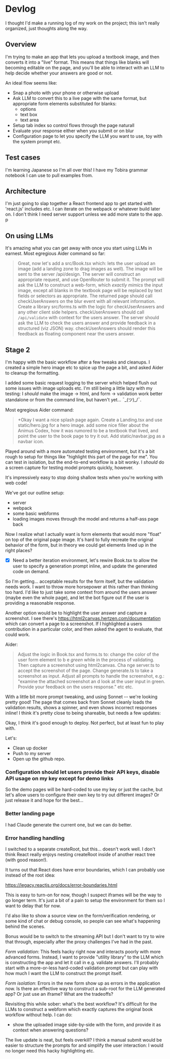 # Devlog

I thought I'd make a running log of my work on the project; this isn't really
organized, just thoughts along the way.

## Overview

I'm trying to make an app that lets you upload a textbook image, and then
converts it into a "live" format. This means that things like blanks will
becoming editable on the page, and you'll be able to interact with an LLM to
help decide whether your answers are good or not.

An ideal flow seems like:

- Snap a photo with your phone or otherwise upload
- Ask LLM to convert this to a live page with the same format, but appropriate form elements substituted for blanks:
  - options
  - text box
  - text area
- Setup tab index so control flows through the page naturall
- Evaluate your response either when you submit or on blur
- Configuration page to let you specify the LLM you want to use, toy with the system prompt etc.

## Test cases

I'm learning Japanese so I'm all over this! I have my Tobira grammar notebook I
can use to pull examples from.

## Architecture

I'm just going to slap together a React frontend app to get started with
'react.js' includes etc. I can iterate on the webpack or whatever build later
on. I don't think I need server support unless we add more state to the app. p

## On using LLMs

It's amazing what you can get away with once you start using LLMs in earnest. Most egregious Aider command so far:

> Great, now let's add a src/Book.tsx which: lets the user upload an image (add a
> landing zone to drag images as well). The image will be sent to the
> server /api/design. The server will construct an appropriate request, and
> use OpenRouter to submit it. The prompt will ask the LLM to construct a
> web-form, which _exactly mimics_ the input image, except all blanks in
> the textbook page will be replaced by text fields or selectors as
> appropriate. The returned page should call checkUserAnswers on the blur
> event with all relevant information. Create a library src/forms.ts with
> the logic for checkUserAnswers and any other client side helpers.
> checkUserAnswers should call `/api/validate` with context for the users
> answer. The server should ask the LLM to check the users answer and
> provide feedback in a structured (viz JSON) way. checkUserAnswers should
> render this feedback as floating component near the users answer.

## Stage 2

I'm happy with the basic workflow after a few tweaks and cleanups. I created a
simple hero image etc to spice up the page a bit, and asked Aider to cleanup the
formatting.

I added some basic request logging to the server which helped flush out some
issues with image uploads etc. I'm still being a little lazy with my testing: I
_should_ make the image -> html, and form -> validation work better standalone
or from the command line, but haven't yet... ¯\_(ツ)\_/¯.

Most egregious Aider command:

> +Okay I want a nice splash page again. Create a Landing.tsx and use
> static/hero.jpg for a hero image. add some nice filler about the Animus Codex,
> how it was rumored to be a textbook that lived, and point the user to the book
> page to try it out. Add static/navbar.jpg as a navbar icon.

Played around with a more automated testing environment, but it's a bit rough to
setup for things like "highlight this part of the page for me". You can test in
isolation, but the end-to-end workflow is a bit wonky. I _should_ do a screen
capture for testing model prompts quickly, however.

It's impressively easy to stop doing shallow tests when you're working with web
code!

We've got our outline setup:

- server
- webpack
- some basic webforms
- loading images moves through the model and returns a half-ass page back

Now I realize what I actually want is form elements that would more "float" on
top of the original page image. It's hard to fully recreate the original
behavior of the form, but in theory we could get elements lined up in the right
places?

- [x] Need a better iteration environment, let's rewire Book.tsx to allow the
  user to specify a generation prompt inline, and update the generated code on
  demand.

So I'm getting... acceptable results for the form itself, but the validation
needs work. I want to throw more horsepower at this rather than thinking too
hard. I'd like to just take some context from around the users answer (maybe
even the whole page), and let the bot figure out if the user is providing a reasonable response.

Another option would be to highlight the user answer and capture a screenshot. I
see there's https://html2canvas.hertzen.com/documentation which can convert a
page to a screenshot. If I highlighted a users contribution in a particular
color, and then asked the agent to evaluate, that could work.

Aider:

> Adjust the logic in Book.tsx and forms.ts to: change the color of the user
> form element to b e _green_ while in the process of validating. Then capture a
> screenshot using html2canvas. Cha nge server.ts to accept the screenshot of the
> page. Change generate.ts to take a screenshot as input. Adjust all prompts to
> handle the screenshot, e.g.: "examine the attached screenshot an d look at the
> user input in green. Provide your feedback on the users response." etc etc.

With a little bit more prompt tweaking, and using Sonnet -- we're looking pretty
good! The page that comes back from Sonnet cleanly loads the validation results,
shows a spinner, and even shows incorrect responses inline! I think it's pretty
close to being shareable, but needs a few updates:

Okay, I think it's good enough to deploy. Not perfect, but at least fun to play
with.

Let's:

* Clean up docker
* Push to my server
* Open up the github repo.

### Configuration should let users provide their API keys, disable API usage on my key except for demo links

So the demo pages will be hard-coded to use my key or just the cache, but let's
allow users to configure their own key to try out different images?  Or just
release it and hope for the best...

### Better landing page

I had Claude generate the current one, but we can do better.


### Error handling handling

I switched to a separate createRoot, but this... doesn't work well. I don't
think React really enjoys nesting createRoot inside of another react tree (with
good reason!). 

It turns out that React does have error boundaries, which I can probably use
instead of the root idea:

https://legacy.reactjs.org/docs/error-boundaries.html

This is easy to turn-on for now, though I suspect iframes will be the way to go
longer term. It's just a bit of a pain to setup the environment for them so I
want to delay that for now.

I'd also like to show a source view on the form/verification rendering, or some
kind of chat or debug console, so people can see what's happening behind the
scenes.

Bonus would be to switch to the streaming API but I don't want to try to wire
that through, especially after the proxy challenges I've had in the past.

_Form validation_: This feels hacky right now and interacts poorly with more
advanced forms. Instead, I want to provide "utility library" to the LLM which is
constructing the app and let it call in e.g. validate answers. I'll probably
start with a more-or-less hard-coded validation prompt but can play with how
much I want the LLM to construct the prompt itself.

_Form isolation_: Errors in the new form show up as errors in the application
now. Is there an effective way to construct a sub-root for the LLM generated
app? Or just use an iframe? What are the tradeoffs?

Revisiting this while sober: what's the best workflow? It's difficult for the
LLMs to construct a webform which exactly captures the original book workflow
without help. I can do:

- show the uploaded image side-by-side with the form, and provide it as context
  when answering questions?

The live update is neat, but feels overkill? I think a manual submit would be
easier to structure the prompts for and simplify the user interaction: I would
no longer need this hacky highlighting etc.
